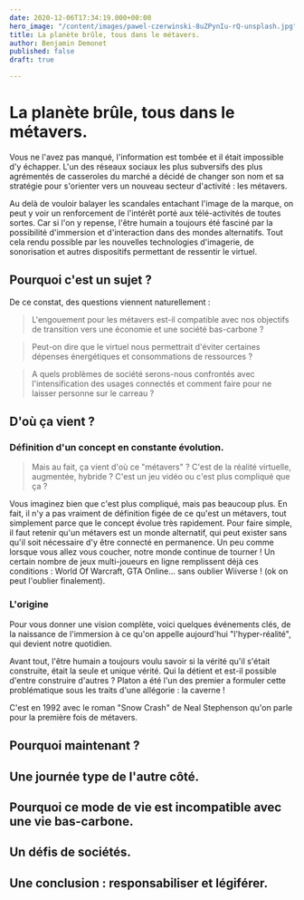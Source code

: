 ```yaml
---
date: 2020-12-06T17:34:19.000+00:00
hero_image: "/content/images/pawel-czerwinski-8uZPynIu-rQ-unsplash.jpg"
title: La planète brûle, tous dans le métavers.
author: Benjamin Demonet
published: false
draft: true

---
```

# La planète brûle, tous dans le métavers.

Vous ne l'avez pas manqué, l'information est tombée et il était impossible d'y échapper. L'un des réseaux sociaux les plus subversifs des plus agrémentés de casseroles du marché a décidé de changer son nom et sa stratégie pour s'orienter vers un nouveau secteur d'activité : les métavers.

Au delà de vouloir balayer les scandales entachant l'image de la marque, on peut y voir un renforcement de l'intérêt porté aux télé-activités de toutes sortes. Car si l'on y repense, l'être humain a toujours été fasciné par la possibilité d'immersion et d'interaction dans des mondes alternatifs. Tout cela rendu possible par les nouvelles technologies d'imagerie, de sonorisation et autres dispositifs permettant de ressentir le virtuel.

## Pourquoi c'est un sujet ?

De ce constat, des questions viennent naturellement :

> L'engouement pour les métavers est-il compatible avec nos objectifs de transition vers une économie et une société bas-carbone ?

> Peut-on dire que le virtuel nous permettrait d'éviter certaines dépenses énergétiques et consommations de ressources ?

> A quels problèmes de société serons-nous confrontés avec l'intensification des usages connectés et comment faire pour ne laisser personne sur le carreau ?

## D'où ça vient ?

### Définition d'un concept en constante évolution.

> Mais au fait, ça vient d'où ce "métavers" ? C'est de la réalité virtuelle, augmentée, hybride ? C'est un jeu vidéo ou c'est plus compliqué que ça ?

Vous imaginez bien que c'est plus compliqué, mais pas beaucoup plus. En fait, il n'y a pas vraiment de définition figée de ce qu'est un métavers, tout simplement parce que le concept évolue très rapidement. Pour faire simple, il faut retenir qu'un métavers est un monde alternatif, qui peut exister sans qu'il soit nécessaire d'y être connecté en permanence. Un peu comme lorsque vous allez vous coucher, notre monde continue de tourner ! Un certain nombre de jeux multi-joueurs en ligne remplissent déjà ces conditions : World Of Warcraft, GTA Online... sans oublier Wiiverse ! (ok on peut l'oublier finalement).

### L'origine

Pour vous donner une vision complète, voici quelques événements clés, de la naissance de l'immersion à ce qu'on appelle aujourd'hui "l'hyper-réalité",  qui devient notre quotidien.

Avant tout, l'être humain a toujours voulu savoir si la vérité qu'il s'était construite, était la seule et unique vérité. Qui la détient et est-il possible d'entre construire d'autres ? Platon a été l'un des premier a formuler cette problématique sous les traits d'une allégorie : la caverne !

C'est en 1992 avec le roman "Snow Crash" de Neal Stephenson qu'on parle pour la première fois de métavers.

## Pourquoi maintenant ?

## Une journée type de l'autre côté.

## Pourquoi ce mode de vie est incompatible avec une vie bas-carbone.

## Un défis de sociétés.

## Une conclusion : responsabiliser et légiférer.
